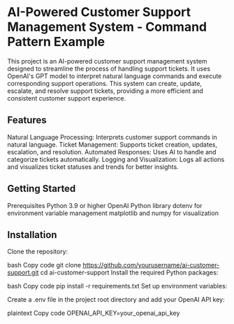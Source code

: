# AI-Powered Customer Support Management System - Command Pattern Example
This project is an AI-powered customer support management system designed to streamline the process of handling support tickets. It uses OpenAI's GPT model to interpret natural language commands and execute corresponding support operations. This system can create, update, escalate, and resolve support tickets, providing a more efficient and consistent customer support experience.

## Features
Natural Language Processing: Interprets customer support commands in natural language.
Ticket Management: Supports ticket creation, updates, escalation, and resolution.
Automated Responses: Uses AI to handle and categorize tickets automatically.
Logging and Visualization: Logs all actions and visualizes ticket statuses and trends for better insights.

## Getting Started
Prerequisites
Python 3.9 or higher
OpenAI Python library
dotenv for environment variable management
matplotlib and numpy for visualization

## Installation
Clone the repository:

bash
Copy code
git clone https://github.com/yourusername/ai-customer-support.git
cd ai-customer-support
Install the required Python packages:

bash
Copy code
pip install -r requirements.txt
Set up environment variables:

Create a .env file in the project root directory and add your OpenAI API key:

plaintext
Copy code
OPENAI_API_KEY=your_openai_api_key

